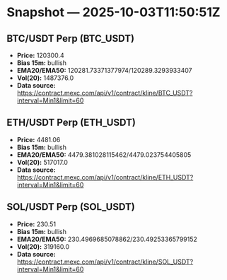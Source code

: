 # Snapshot — 2025-10-03T11:50:51Z

## BTC/USDT Perp (BTC_USDT)
- **Price:** 120300.4
- **Bias 15m:** bullish
- **EMA20/EMA50:** 120281.73371377974/120289.3293933407
- **Vol(20):** 1487376.0
- **Data source:** https://contract.mexc.com/api/v1/contract/kline/BTC_USDT?interval=Min1&limit=60

## ETH/USDT Perp (ETH_USDT)
- **Price:** 4481.06
- **Bias 15m:** bullish
- **EMA20/EMA50:** 4479.381028115462/4479.023754405805
- **Vol(20):** 517017.0
- **Data source:** https://contract.mexc.com/api/v1/contract/kline/ETH_USDT?interval=Min1&limit=60

## SOL/USDT Perp (SOL_USDT)
- **Price:** 230.51
- **Bias 15m:** bullish
- **EMA20/EMA50:** 230.4969685078862/230.49253365799152
- **Vol(20):** 319160.0
- **Data source:** https://contract.mexc.com/api/v1/contract/kline/SOL_USDT?interval=Min1&limit=60
